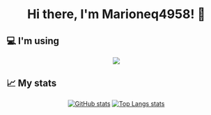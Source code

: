 <h1 align="center">Hi there, I'm Marioneq4958! 👋</h1>
  
<h2>💻 I'm using</h3>
  
<p align="center">
  <a href="https://skillicons.dev">
    <img src="https://skillicons.dev/icons?i=html,css,js,py,ts,nodejs,vue,express,fastapi,figma,firebase,git,github,mongodb,netlify,postgres,vscode&perline=10" />
  </a>
</p>

<h2>📈 My stats</h3>
 
<span align="center">
  
  [![GitHub stats](https://github-readme-stats.vercel.app/api?username=Marioneq4958&theme=tokyonight)](https://github.com/Marioneq4958)
  [![Top Langs stats](https://github-readme-stats.vercel.app/api/top-langs/?username=Marioneq4958&layout=compact&theme=tokyonight&langs_count=8)](https://github.com/Marioneq4958)
  
</span>
